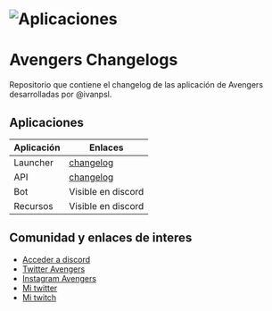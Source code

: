 # ![Aplicaciones](https://media.discordapp.net/attachments/724362312789786635/793951246242414592/AVANGERS_-_LOGO_TRANSPARAN_1.png?width=676&height=676)
# Avengers Changelogs


Repositorio que contiene el changelog de las aplicación de Avengers desarrolladas por @ivanpsl.

## Aplicaciones

Aplicación | Enlaces
------------ | -------------
Launcher | [changelog](https://github.com/Ivanpsl/AvengersChangelogs/blob/main/launcherChangelog.md)
API | [changelog](https://github.com/Ivanpsl/AvengersChangelogs/blob/main/APIChangelog.md)
Bot | Visible en discord
Recursos | Visible en discord

## Comunidad y enlaces de interes

* [Acceder a discord](https://discord.gg/KHc8bCh)
* [Twitter Avengers](https://twitter.com/avengers_rp)
* [Instagram Avengers](https://www.instagram.com/avengers_roleplay/)
* [Mi twitter](https://www.twitter.com/ivanpsl)
* [Mi twitch](https://www.twitch.tv/twingastur)
